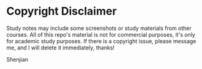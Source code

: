 # Copyright Disclaimer
Study notes may include some screenshots or study materials from other courses.
All of this repo's material is not for commercial purposes, it's only for academic study purposes.
If there is a copyright issue, please message me, and I will delete it immediately, thanks!

Shenjian


